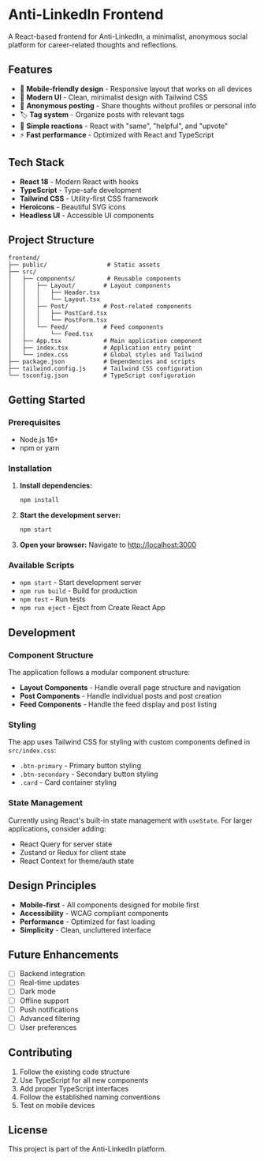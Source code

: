 # Anti-LinkedIn Frontend

A React-based frontend for Anti-LinkedIn, a minimalist, anonymous social platform for career-related thoughts and reflections.

## Features

- 📱 **Mobile-friendly design** - Responsive layout that works on all devices
- 🎨 **Modern UI** - Clean, minimalist design with Tailwind CSS
- 📝 **Anonymous posting** - Share thoughts without profiles or personal info
- 🏷️ **Tag system** - Organize posts with relevant tags
- 💬 **Simple reactions** - React with "same", "helpful", and "upvote"
- ⚡ **Fast performance** - Optimized with React and TypeScript

## Tech Stack

- **React 18** - Modern React with hooks
- **TypeScript** - Type-safe development
- **Tailwind CSS** - Utility-first CSS framework
- **Heroicons** - Beautiful SVG icons
- **Headless UI** - Accessible UI components

## Project Structure

```
frontend/
├── public/                 # Static assets
├── src/
│   ├── components/         # Reusable components
│   │   ├── Layout/        # Layout components
│   │   │   ├── Header.tsx
│   │   │   └── Layout.tsx
│   │   ├── Post/          # Post-related components
│   │   │   ├── PostCard.tsx
│   │   │   └── PostForm.tsx
│   │   └── Feed/          # Feed components
│   │       └── Feed.tsx
│   ├── App.tsx            # Main application component
│   ├── index.tsx          # Application entry point
│   └── index.css          # Global styles and Tailwind
├── package.json           # Dependencies and scripts
├── tailwind.config.js     # Tailwind CSS configuration
└── tsconfig.json          # TypeScript configuration
```

## Getting Started

### Prerequisites

- Node.js 16+ 
- npm or yarn

### Installation

1. **Install dependencies:**
   ```bash
   npm install
   ```

2. **Start the development server:**
   ```bash
   npm start
   ```

3. **Open your browser:**
   Navigate to [http://localhost:3000](http://localhost:3000)

### Available Scripts

- `npm start` - Start development server
- `npm run build` - Build for production
- `npm test` - Run tests
- `npm run eject` - Eject from Create React App

## Development

### Component Structure

The application follows a modular component structure:

- **Layout Components** - Handle overall page structure and navigation
- **Post Components** - Handle individual posts and post creation
- **Feed Components** - Handle the feed display and post listing

### Styling

The app uses Tailwind CSS for styling with custom components defined in `src/index.css`:

- `.btn-primary` - Primary button styling
- `.btn-secondary` - Secondary button styling  
- `.card` - Card container styling

### State Management

Currently using React's built-in state management with `useState`. For larger applications, consider adding:

- React Query for server state
- Zustand or Redux for client state
- React Context for theme/auth state

## Design Principles

- **Mobile-first** - All components designed for mobile first
- **Accessibility** - WCAG compliant components
- **Performance** - Optimized for fast loading
- **Simplicity** - Clean, uncluttered interface

## Future Enhancements

- [ ] Backend integration
- [ ] Real-time updates
- [ ] Dark mode
- [ ] Offline support
- [ ] Push notifications
- [ ] Advanced filtering
- [ ] User preferences

## Contributing

1. Follow the existing code structure
2. Use TypeScript for all new components
3. Add proper TypeScript interfaces
4. Follow the established naming conventions
5. Test on mobile devices

## License

This project is part of the Anti-LinkedIn platform.
